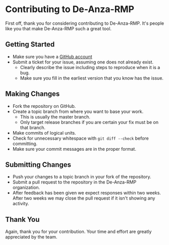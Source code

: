 # Contributing to De-Anza-RMP

First off, thank you for considering contributing to De-Anza-RMP. It's people like you that make De-Anza-RMP such a great tool.

## Getting Started

- Make sure you have a [GitHub account](https://github.com/signup/free)
- Submit a ticket for your issue, assuming one does not already exist.
  - Clearly describe the issue including steps to reproduce when it is a bug.
  - Make sure you fill in the earliest version that you know has the issue.

## Making Changes

- Fork the repository on GitHub.
- Create a topic branch from where you want to base your work.
  - This is usually the master branch.
  - Only target release branches if you are certain your fix must be on that branch.
- Make commits of logical units.
- Check for unnecessary whitespace with `git diff --check` before committing.
- Make sure your commit messages are in the proper format.

## Submitting Changes

- Push your changes to a topic branch in your fork of the repository.
- Submit a pull request to the repository in the De-Anza-RMP organization.
- After feedback has been given we expect responses within two weeks. After two weeks we may close the pull request if it isn't showing any activity.


## Thank You

Again, thank you for your contribution. Your time and effort are greatly appreciated by the team.
